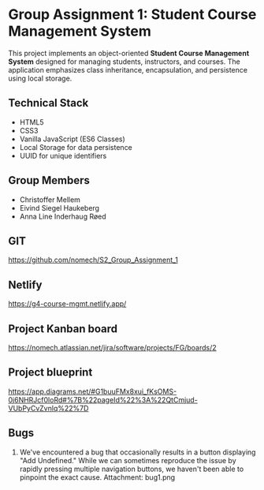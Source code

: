 # Group Assignment 1: Student Course Management System

This project implements an object-oriented **Student Course Management System** designed for managing students, instructors, and courses. The application emphasizes class inheritance, encapsulation, and persistence using local storage.

## Technical Stack

- HTML5
- CSS3
- Vanilla JavaScript (ES6 Classes)
- Local Storage for data persistence
- UUID for unique identifiers

## Group Members

- Christoffer Mellem
- Eivind Siegel Haukeberg
- Anna Line Inderhaug Røed

## GIT

https://github.com/nomech/S2_Group_Assignment_1

## Netlify

https://g4-course-mgmt.netlify.app/

## Project Kanban board

https://nomech.atlassian.net/jira/software/projects/FG/boards/2

## Project blueprint

https://app.diagrams.net/#G1buuFMx8xui_fKsOMS-0j6NHRJcf0loRd#%7B%22pageId%22%3A%22QtCmjud-VUbPyCvZvnlq%22%7D

## Bugs

1. We've encountered a bug that occasionally results in a button displaying "Add Undefined." While we can sometimes reproduce the issue by rapidly pressing multiple navigation buttons, we haven't been able to pinpoint the exact cause.
   Attachment: bug1.png
